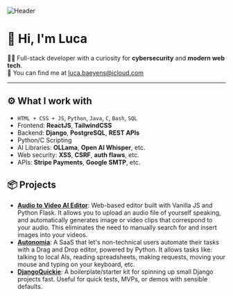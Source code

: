 ![Header](./github-header-image.png)
<h1>👋 Hi, I'm Luca</h1>

<p>👨‍💻 Full-stack developer with a curiosity for <strong>cybersecurity</strong> and <strong>modern web tech</strong>.<br>
📍 You can find me at <a href="mailto:luca.baeyens@icloud.com">luca.baeyens@icloud.com</a>
<hr>

<h2>⚙️ What I work with</h2>
<ul>
  <li><code>HTML + CSS + JS</code>, <code>Python</code>, <code>Java</code>, <code>C</code>, <code>Bash</code>, <code>SQL</code></li>
  <li>Frontend: <strong>ReactJS</strong>, <strong>TailwindCSS</strong></li>
  <li>Backend: <strong>Django</strong>, <strong>PostgreSQL</strong>, <strong>REST APIs</strong></li>
  <li>Python/C Scripting</li>
  <li>AI Libraries: <strong>OLLama</strong>, <strong>Open AI Whisper</strong>, etc.</li>
  <li>Web security: <strong>XSS</strong>, <strong>CSRF</strong>, <strong>auth flaws</strong>, etc.</li>
  <li>APIs: <strong>Stripe Payments</strong>, <strong>Google SMTP</strong>, etc.</li>
</ul>

<h2>📦 Projects</h2>
<ul>
  <li><strong><a href="https://github.com/lucabae/audio2video-editor">Audio to Video AI Editor</a></strong>: Web-based editor built with Vanilla JS and Python Flask. It allows you to upload an audio file of yourself speaking, and automatically generates image or video clips that correspond to your audio. This eliminates the need to manually search for and insert images into your videos.</li>
  <li><strong><a href="https://autonomia.pages.dev">Autonomia</a></strong>: A SaaS that let's non-technical users automate their tasks with a Drag and Drop editor, powered by Python. It allows tasks like: talking to local AIs, reading spreadsheets, making requests, moving your mouse and typing on your keyboard, etc.</li>
  <li><strong><a href="https://djangoquickie.pages.dev">DjangoQuickie</a></strong>: A boilerplate/starter kit for spinning up small Django projects fast. Useful for quick tests, MVPs, or demos with sensible defaults.</li>
</ul>
